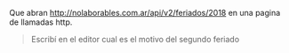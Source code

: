 Que abran http://nolaborables.com.ar/api/v2/feriados/2018 en una pagina de llamadas http.


> Escribí en el editor cual es el motivo del segundo feriado
